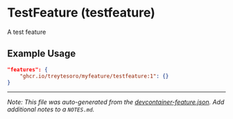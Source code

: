 
# TestFeature (testfeature)

A test feature

## Example Usage

```json
"features": {
    "ghcr.io/treytesoro/myfeature/testfeature:1": {}
}
```





---

_Note: This file was auto-generated from the [devcontainer-feature.json](https://github.com/treytesoro/myfeature/blob/main/src/testfeature/devcontainer-feature.json).  Add additional notes to a `NOTES.md`._
